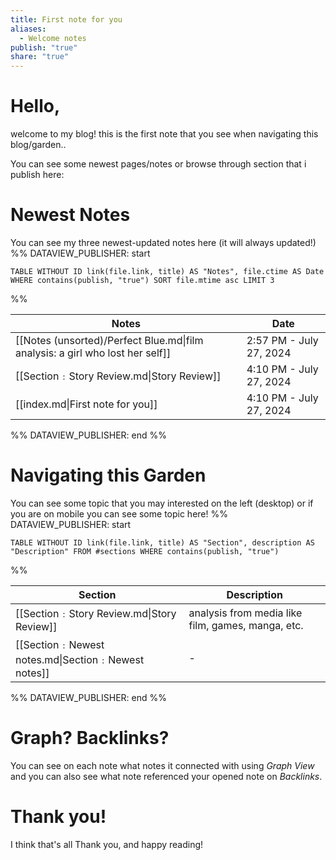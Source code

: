 ```yaml
---
title: First note for you
aliases:
  - Welcome notes
publish: "true"
share: "true"
---
```

# Hello, 
welcome to my blog!
this is the first note that you see when navigating this blog/garden..

You can see some newest pages/notes or browse through section that i publish here:

# Newest Notes
You can see my three newest-updated notes here (it will always updated!)
%% DATAVIEW_PUBLISHER: start
```dataview
TABLE WITHOUT ID link(file.link, title) AS "Notes", file.ctime AS Date WHERE contains(publish, "true") SORT file.mtime asc LIMIT 3
```
%%

| Notes                                                                         | Date                    |
| ----------------------------------------------------------------------------- | ----------------------- |
| [[Notes (unsorted)/Perfect Blue.md\|film analysis: a girl who lost her self]] | 2:57 PM - July 27, 2024 |
| [[Section﹕Story Review.md\|Story Review]]                                     | 4:10 PM - July 27, 2024 |
| [[index.md\|First note for you]]                                              | 4:10 PM - July 27, 2024 |

%% DATAVIEW_PUBLISHER: end %%
# Navigating this Garden
You can see some topic that you may interested on the left (desktop) or if you are on mobile you can see some topic here!
%% DATAVIEW_PUBLISHER: start
```dataview
TABLE WITHOUT ID link(file.link, title) AS "Section", description AS "Description" FROM #sections WHERE contains(publish, "true") 
```
%%

| Section                                           | Description                                       |
| ------------------------------------------------- | ------------------------------------------------- |
| [[Section﹕Story Review.md\|Story Review]]         | analysis from media like film, games, manga, etc. |
| [[Section﹕Newest notes.md\|Section﹕Newest notes]] | \-                                                |

%% DATAVIEW_PUBLISHER: end %%


# Graph? Backlinks?
You can see on each note what notes it connected with using *Graph View* and you can also see what note referenced your opened note on *Backlinks*.

# Thank you!
I think that's all
Thank you, and happy reading!